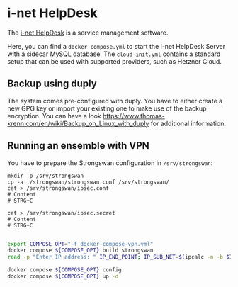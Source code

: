 # i-net HelpDesk

The [i-net HelpDesk](https://www.inetsoftware.de/de/products/helpdesk) is a service management software.

Here, you can find a `docker-compose.yml` to start the i-net HelpDesk Server with a sidecar MySQL database. The `cloud-init.yml` contains a standard setup that can be used with supported providers, such as Hetzner Cloud.

## Backup using duply

The system comes pre-configured with duply. You have to either create a new GPG key or import your existing one to make use of the backup encryption. You can have a look https://www.thomas-krenn.com/en/wiki/Backup_on_Linux_with_duply for additional information.

## Running an ensemble with VPN

You have to prepare the Strongswan configuration in `/srv/strongswan`:

```
mkdir -p /srv/strongswan
cp -a ./strongswan/strongswan.conf /srv/strongswan/
cat > /srv/strongswan/ipsec.conf
# Content
# STRG+C

cat > /srv/strongswan/ipsec.secret
# Content
# STRG+C
```

```bash

export COMPOSE_OPT="-f docker-compose-vpn.yml"
docker compose ${COMPOSE_OPT} build strongswan
read -p "Enter IP address: " IP_END_POINT; IP_SUB_NET=$(ipcalc -n -b $IP_END_POINT 28 | grep Network | awk '{print $2}'); printf "IP_SUB_NET=${IP_SUB_NET}\nIP_END_POINT=${IP_END_POINT}\n";

docker compose ${COMPOSE_OPT} config
docker compose ${COMPOSE_OPT} up -d
```
